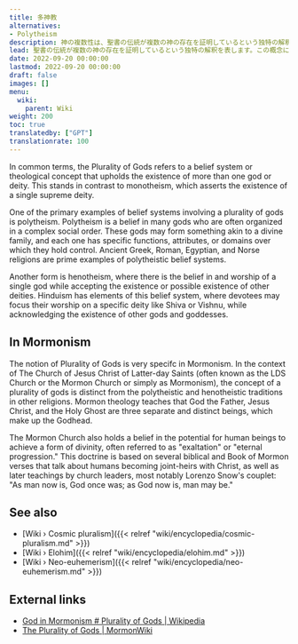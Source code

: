 ```yaml
---
title: 多神教
alternatives:
- Polytheism
description: 神の複数性は、聖書の伝統が複数の神の存在を証明しているという独特の解釈を表しています。この概念には、これらの神聖な存在がかつては人間に似ていたという信念、そしてそれに応じて人間は将来的に神のような存在に進化する可能性があるという信念も含まれています。
lead: 聖書の伝統が複数の神の存在を証明しているという独特の解釈を表します。この概念には、これらの神聖な存在がかつては人間に似ていたという信念、そしてそれに応じて人間は将来的に神のような存在に進化する可能性があるという信念も含まれています。
date: 2022-09-20 00:00:00
lastmod: 2022-09-20 00:00:00
draft: false
images: []
menu:
  wiki:
    parent: Wiki
weight: 200
toc: true
translatedby: ["GPT"]
translationrate: 100
---
```


In common terms, the Plurality of Gods refers to a belief system or theological concept that upholds the existence of more than one god or deity. This stands in contrast to monotheism, which asserts the existence of a single supreme deity.

One of the primary examples of belief systems involving a plurality of gods is polytheism. Polytheism is a belief in many gods who are often organized in a complex social order. These gods may form something akin to a divine family, and each one has specific functions, attributes, or domains over which they hold control. Ancient Greek, Roman, Egyptian, and Norse religions are prime examples of polytheistic belief systems.

Another form is henotheism, where there is the belief in and worship of a single god while accepting the existence or possible existence of other deities. Hinduism has elements of this belief system, where devotees may focus their worship on a specific deity like Shiva or Vishnu, while acknowledging the existence of other gods and goddesses.

## In Mormonism

The notion of Plurality of Gods is very specifc in Mormonism. In the context of The Church of Jesus Christ of Latter-day Saints (often known as the LDS Church or the Mormon Church or simply as Mormonism), the concept of a plurality of gods is distinct from the polytheistic and henotheistic traditions in other religions. Mormon theology teaches that God the Father, Jesus Christ, and the Holy Ghost are three separate and distinct beings, which make up the Godhead.

The Mormon Church also holds a belief in the potential for human beings to achieve a form of divinity, often referred to as "exaltation" or "eternal progression." This doctrine is based on several biblical and Book of Mormon verses that talk about humans becoming joint-heirs with Christ, as well as later teachings by church leaders, most notably Lorenzo Snow's couplet: "As man now is, God once was; as God now is, man may be."

## See also

- [Wiki › Cosmic pluralism]({{< relref "wiki/encyclopedia/cosmic-pluralism.md" >}})
- [Wiki › Elohim]({{< relref "wiki/encyclopedia/elohim.md" >}})
- [Wiki › Neo-euhemerism]({{< relref "wiki/encyclopedia/neo-euhemerism.md" >}})

## External links

- [God in Mormonism # Plurality of Gods | Wikipedia](https://en.wikipedia.org/wiki/God_in_Mormonism#Plurality_of_Gods)
- [The Plurality of Gods | MormonWiki](https://www.mormonwiki.com/The_Plurality_of_Gods)

